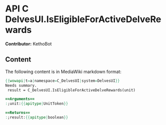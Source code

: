 # API C DelvesUI.IsEligibleForActiveDelveRewards

**Contributor:** KethoBot

## Content

The following content is in MediaWiki markdown format:

```mediawiki
{{wowapi|t=a|namespace=C_DelvesUI|system=DelvesUI}}
Needs summary.
 result = C_DelvesUI.IsEligibleForActiveDelveRewards(unit)

==Arguments==
:;unit:{{apitype|UnitToken}}

==Returns==
:;result:{{apitype|boolean}}
```